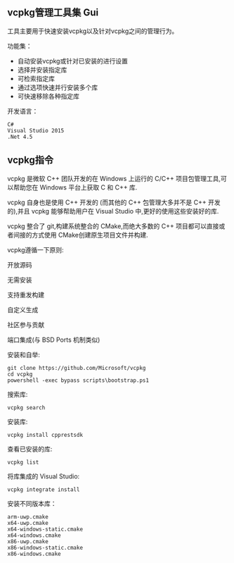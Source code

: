 ## vcpkg管理工具集 Gui

工具主要用于快速安装vcpkg以及针对vcpkg之间的管理行为。

功能集：
- 自动安装vcpkg或针对已安装的进行设置
- 选择并安装指定库
- 可检索指定库
- 通过选项快速并行安装多个库
- 可快速移除各种指定库

开发语言：

```
C#
Visual Studio 2015
.Net 4.5
```


## vcpkg指令

vcpkg 是微软 C++ 团队开发的在 Windows 上运行的 C/C++ 项目包管理工具,可以帮助您在 Windows 平台上获取 C 和 C++ 库.

vcpkg 自身也是使用 C++ 开发的 (而其他的 C++ 包管理大多并不是 C++ 开发的),并且 vcpkg 能够帮助用户在 Visual Studio 中,更好的使用这些安装好的库.

vcpkg 整合了 git,构建系统整合的 CMake,而绝大多数的 C++ 项目都可以直接或者间接的方式使用 CMake创建原生项目文件并构建.

vcpkg遵循一下原则:

开放源码

无需安装

支持重发构建

自定义生成

社区参与贡献

端口集成(与 BSD Ports 机制类似)

安装和自举:
```
git clone https://github.com/Microsoft/vcpkg
cd vcpkg
powershell -exec bypass scripts\bootstrap.ps1
```

搜索库:
```
vcpkg search
```

安装库:
```
vcpkg install cpprestsdk
```

查看已安装的库:
```
vcpkg list
```

将库集成的 Visual Studio:

```
vcpkg integrate install
```

安装不同版本库：

```
arm-uwp.cmake
x64-uwp.cmake
x64-windows-static.cmake
x64-windows.cmake
x86-uwp.cmake
x86-windows-static.cmake
x86-windows.cmake
```

